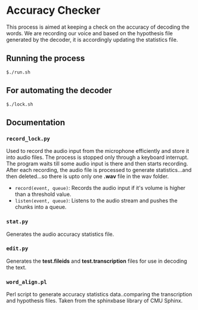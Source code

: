# Accuracy Checker

This process is aimed at keeping a check on the accuracy of decoding the words. We are recording our voice and based on the hypothesis file generated by the decoder, it is accordingly updating the statistics file.

## Running the process

```
$./run.sh
```

## For automating the decoder

```
$./lock.sh
```

## Documentation

### `record_lock.py`

Used to record the audio input from the microphone efficiently and store it into audio files. The process is stopped only through a keyboard interrupt. The program waits till some audio input is there and then starts recording. After each recording, the audio file is processed to generate statistics...and then deleted...so there is upto only one **.wav** file in the wav folder. 

* `record(event, queue)`: Records the audio input if it's volume is higher than a threshold value.
* `listen(event, queue)`: Listens to the audio stream and pushes the chunks into a queue.

### `stat.py`

Generates the audio accuracy statistics file.

### `edit.py`

Generates the **test.fileids** and **test.transcription** files for use in decoding the text.

### `word_align.pl`

Perl script to generate accuracy statistics data..comparing the transcription and hypothesis files.
Taken from the sphinxbase library of CMU Sphinx.

